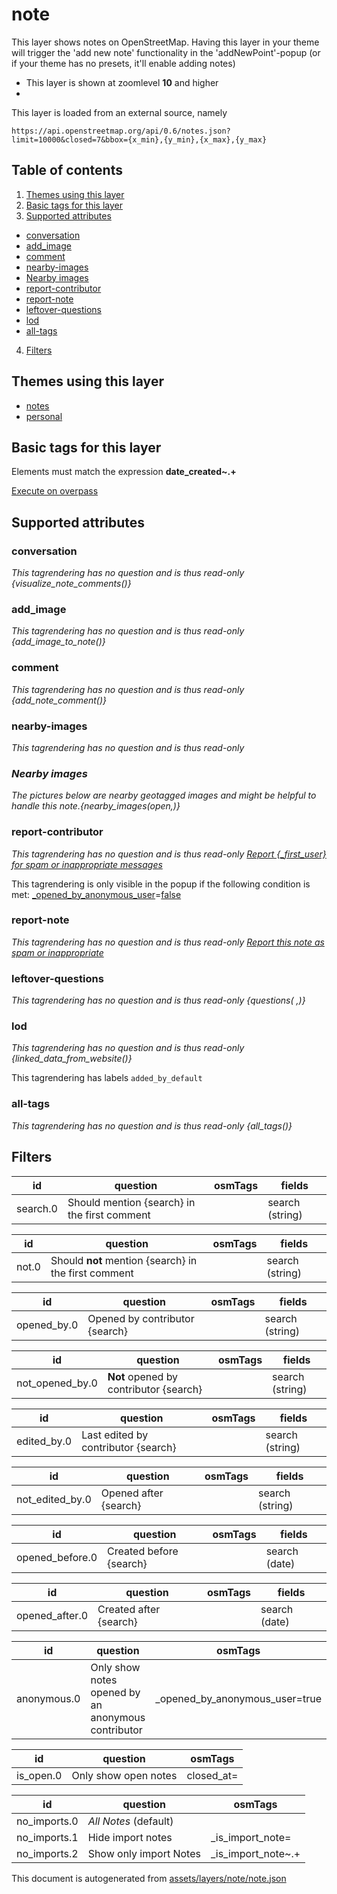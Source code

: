 [//]: # (WARNING: this file is automatically generated. Please find the sources at the bottom and edit those sources)

# note




This layer shows notes on OpenStreetMap. Having this layer in your theme will trigger the 'add new note' functionality in the 'addNewPoint'-popup (or if your theme has no presets, it'll enable adding notes)






 - This layer is shown at zoomlevel **10** and higher
 - <img src='../warning.svg' height='1rem'/>

This layer is loaded from an external source, namely 

`https://api.openstreetmap.org/api/0.6/notes.json?limit=10000&closed=7&bbox={x_min},{y_min},{x_max},{y_max}`



## Table of contents

1. [Themes using this layer](#themes-using-this-layer)
2. [Basic tags for this layer](#basic-tags-for-this-layer)
3. [Supported attributes](#supported-attributes)
  - [conversation](#conversation)
  - [add_image](#add_image)
  - [comment](#comment)
  - [nearby-images](#nearby-images)
  - [Nearby images](#nearby-images)
  - [report-contributor](#report-contributor)
  - [report-note](#report-note)
  - [leftover-questions](#leftover-questions)
  - [lod](#lod)
  - [all-tags](#all-tags)
4. [Filters](#filters)

## Themes using this layer



 - [notes](https://mapcomplete.org/notes)
 - [personal](https://mapcomplete.org/personal)



## Basic tags for this layer

Elements must match the expression **date_created~.+**

[Execute on overpass](http://overpass-turbo.eu/?Q=%5Bout%3Ajson%5D%5Btimeout%3A90%5D%3B%28%20%20%20%20nwr%5B%22date_created%22%5D%28%7B%7Bbbox%7D%7D%29%3B%0A%29%3Bout%20body%3B%3E%3Bout%20skel%20qt%3B)

## Supported attributes



### conversation

_This tagrendering has no question and is thus read-only_
*{visualize_note_comments()}*




### add_image

_This tagrendering has no question and is thus read-only_
*{add_image_to_note()}*




### comment

_This tagrendering has no question and is thus read-only_
*{add_note_comment()}*




### nearby-images

_This tagrendering has no question and is thus read-only_
*<h3>Nearby images</h3>The pictures below are nearby geotagged images and might be helpful to handle this note.{nearby_images(open,)}*




### report-contributor

_This tagrendering has no question and is thus read-only_
*<a href='https://www.openstreetmap.org/reports/new?reportable_id={_first_user_id}&reportable_type=User' target='_blank' class='subtle'>Report {_first_user} for spam or inappropriate messages</a>*

This tagrendering is only visible in the popup if the following condition is met: <a href='https://wiki.openstreetmap.org/wiki/Key:_opened_by_anonymous_user' target='_blank'>_opened_by_anonymous_user</a>=<a href='https://wiki.openstreetmap.org/wiki/Tag:_opened_by_anonymous_user%3Dfalse' target='_blank'>false</a>


### report-note

_This tagrendering has no question and is thus read-only_
*<a href='https://www.openstreetmap.org/reports/new?reportable_id={id}&reportable_type=Note' target='_blank'>Report this note as spam or inappropriate</a>*




### leftover-questions

_This tagrendering has no question and is thus read-only_
*{questions( ,)}*




### lod

_This tagrendering has no question and is thus read-only_
*{linked_data_from_website()}*


This tagrendering has labels 
`added_by_default`

### all-tags

_This tagrendering has no question and is thus read-only_
*{all_tags()}*




## Filters



| id | question | osmTags | fields |
-----|-----|-----|----- |
| search.0 | Should mention {search} in the first comment |  | search (string) |






| id | question | osmTags | fields |
-----|-----|-----|----- |
| not.0 | Should <b>not</b> mention {search} in the first comment |  | search (string) |






| id | question | osmTags | fields |
-----|-----|-----|----- |
| opened_by.0 | Opened by contributor {search} |  | search (string) |






| id | question | osmTags | fields |
-----|-----|-----|----- |
| not_opened_by.0 | <b>Not</b> opened by contributor {search} |  | search (string) |






| id | question | osmTags | fields |
-----|-----|-----|----- |
| edited_by.0 | Last edited by contributor {search} |  | search (string) |






| id | question | osmTags | fields |
-----|-----|-----|----- |
| not_edited_by.0 | Opened after {search} |  | search (string) |






| id | question | osmTags | fields |
-----|-----|-----|----- |
| opened_before.0 | Created before {search} |  | search (date) |






| id | question | osmTags | fields |
-----|-----|-----|----- |
| opened_after.0 | Created after {search} |  | search (date) |






| id | question | osmTags |
-----|-----|----- |
| anonymous.0 | Only show notes opened by an anonymous contributor | _opened_by_anonymous_user=true |






| id | question | osmTags |
-----|-----|----- |
| is_open.0 | Only show open notes | closed_at= |






| id | question | osmTags |
-----|-----|----- |
| no_imports.0 | *All Notes* (default) |  |
| no_imports.1 | Hide import notes | _is_import_note= |
| no_imports.2 | Show only import Notes | _is_import_note~.+ |




This document is autogenerated from [assets/layers/note/note.json](https://github.com/pietervdvn/MapComplete/blob/develop/assets/layers/note/note.json)
